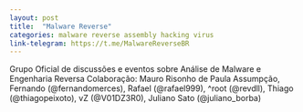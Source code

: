 ```yaml
---
layout: post
title:  "Malware Reverse"
categories: malware reverse assembly hacking virus
link-telegram: https://t.me/MalwareReverseBR
---
```

Grupo Oficial de discussões e eventos sobre Análise de Malware e Engenharia Reversa
Colaboração: Mauro Risonho de Paula Assumpção, Fernando (@fernandomerces), Rafael (@rafael999), ^root (@revdll), Thiago (@thiagopeixoto), vZ (@V01DZ3R0), Juliano Sato (@juliano_borba)
